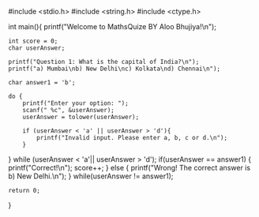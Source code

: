 #include <stdio.h>
#include <string.h>
#include <ctype.h>

int main(){
    printf("Welcome to MathsQuize BY Aloo Bhujiya!\n");

    int score = 0;
    char userAnswer;

    printf("Question 1: What is the capital of India?\n");
    printf("a) Mumbai\nb) New Delhi\nc) Kolkata\nd) Chennai\n");

    char answer1 = 'b';

    do {
        printf("Enter your option: ");
        scanf(" %c", &userAnswer);
        userAnswer = tolower(userAnswer);
        
        if (userAnswer < 'a' || userAnswer > 'd'){
            printf("Invalid input. Please enter a, b, c or d.\n");
        }
} while (userAnswer < 'a'|| userAnswer > 'd');
        if(userAnswer == answer1) {
            printf("Correct!\n");
            score++;
        } else {
            printf("Wrong! The correct answer is b) New Delhi.\n");
        }
 while(userAnswer != answer1);

    return 0;
}
